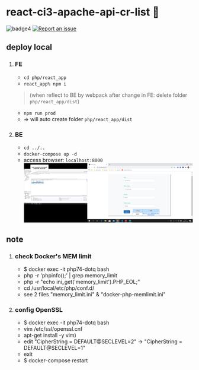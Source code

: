 # react-ci3-apache-api-cr-list 🚀

![badge4](https://img.shields.io/badge/docker-3.3.1-blue)
[![Report an issue](https://img.shields.io/badge/Support-Issues-green)](https://github.com/tquangdo/react-ci3-apache-api-cr-list/issues/new)

## deploy local
1. ### FE
    - `cd php/react_app`
    - `react_app% npm i`
    > (when reflect to BE by webpack after change in FE: delete folder `php/react_app/dist`)
    - `npm run prod`
    - => will auto create folder `php/react_app/dist` 
1. ### BE
    - `cd ../..`
    - `docker-compose up -d`
    - access browser: `localhost:8000`
![demo](demo.png)

## note
1. ### check Docker's MEM limit
    - $ docker exec -it php74-dotq bash
    - php -r 'phpinfo();' | grep memory_limit
    - php -r "echo ini_get('memory_limit').PHP_EOL;"
    - cd /usr/local/etc/php/conf.d/
    - see 2 files "memory_limit.ini" & "docker-php-memlimit.ini"
1. ### config OpenSSL
    - $ docker exec -it php74-dotq bash
    - vim /etc/ssl/openssl.cnf
    - apt-get install -y vim)
    - edit "CipherString = DEFAULT@SECLEVEL=2" -> "CipherString = DEFAULT@SECLEVEL=1"
    - exit
    - $ docker-compose restart
